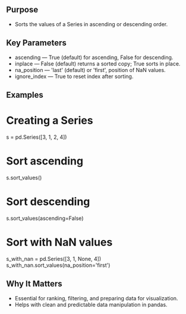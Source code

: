 ## Purpose
- Sorts the values of a Series in ascending or descending order.

## Key Parameters
- ascending — True (default) for ascending, False for descending.
- inplace — False (default) returns a sorted copy; True sorts in place.
- na_position — 'last' (default) or 'first', position of NaN values.
- ignore_index — True to reset index after sorting.

## Examples

# Creating a Series
s = pd.Series([3, 1, 2, 4])

# Sort ascending
s.sort_values()

# Sort descending
s.sort_values(ascending=False)

# Sort with NaN values
s_with_nan = pd.Series([3, 1, None, 4])
s_with_nan.sort_values(na_position='first')

## Why It Matters
- Essential for ranking, filtering, and preparing data for visualization.
- Helps with clean and predictable data manipulation in pandas.

